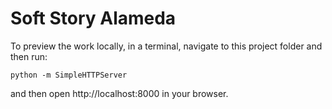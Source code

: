 # Soft Story Alameda

To preview the work locally, in a terminal, navigate to this project folder and then run:

`python -m SimpleHTTPServer`

and then open http://localhost:8000 in your browser.


